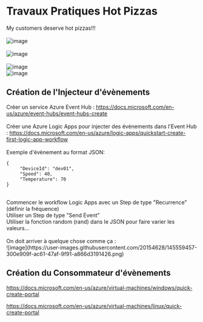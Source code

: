# Travaux Pratiques Hot Pizzas
My customers deserve hot pizzas!!!  
<br />
![image](https://user-images.githubusercontent.com/20154628/145547104-43a2d9b7-1754-409b-8bbf-2060ee0f127e.png)  
<br />
![image](https://user-images.githubusercontent.com/20154628/145550769-ad5c56e9-bbc5-459f-9ed4-d00260ec4125.png)  
<br />
![image](https://user-images.githubusercontent.com/20154628/145551450-e5af6b3d-9412-407b-827c-3129783dbded.png)
<br />
![image](https://user-images.githubusercontent.com/20154628/145551474-327f4179-658d-4638-aac8-5b24d1415b0f.png)
<br />
  
## Création de l'Injecteur d'évènements

Créer un service Azure Event Hub : https://docs.microsoft.com/en-us/azure/event-hubs/event-hubs-create  
<br />
Créer une Azure Logic Apps pour injecter des évènements dans l'Event Hub : https://docs.microsoft.com/en-us/azure/logic-apps/quickstart-create-first-logic-app-workflow  
<br />
Exemple d'évènement au format JSON:  
```
{  
     "DeviceId": "dev01",  
     "Speed": 40,  
     "Temperature": 70  
}
```
<br />
Commencer le workflow Logic Apps avec un Step de type "Recurrence" (définir la fréquence)
<br />
Utiliser un Step de type "Send Event"
<br />
Utiliser la fonction random (rand) dans le JSON pour faire varier les valeurs...
<br /><br />
On doit arriver à quelque chose comme ça :
<br />
 ![image](https://user-images.githubusercontent.com/20154628/145559457-300e909f-ac61-47af-9f91-a866d3191426.png)
<br />

## Création du Consommateur d'évènements

https://docs.microsoft.com/en-us/azure/virtual-machines/windows/quick-create-portal 

https://docs.microsoft.com/en-us/azure/virtual-machines/linux/quick-create-portal 

